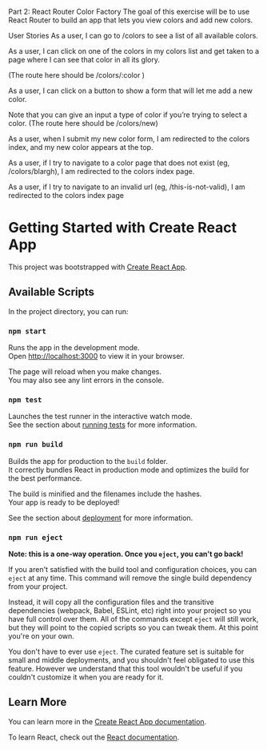 Part 2: React Router Color Factory
The goal of this exercise will be to use React Router to build an app that lets you view colors and add new colors.

User Stories
As a user, I can go to /colors to see a list of all available colors.

As a user, I can click on one of the colors in my colors list and get taken to a page where I can see that color in all its glory.

(The route here should be /colors/:color )

As a user, I can click on a button to show a form that will let me add a new color.

Note that you can give an input a type of color if you’re trying to select a color. (The route here should be /colors/new)

As a user, when I submit my new color form, I am redirected to the colors index, and my new color appears at the top.

As a user, if I try to navigate to a color page that does not exist (eg, /colors/blargh), I am redirected to the colors index page.

As a user, if I try to navigate to an invalid url (eg, /this-is-not-valid), I am redirected to the colors index page

# Getting Started with Create React App

This project was bootstrapped with [Create React App](https://github.com/facebook/create-react-app).

## Available Scripts

In the project directory, you can run:

### `npm start`

Runs the app in the development mode.\
Open [http://localhost:3000](http://localhost:3000) to view it in your browser.

The page will reload when you make changes.\
You may also see any lint errors in the console.

### `npm test`

Launches the test runner in the interactive watch mode.\
See the section about [running tests](https://facebook.github.io/create-react-app/docs/running-tests) for more information.

### `npm run build`

Builds the app for production to the `build` folder.\
It correctly bundles React in production mode and optimizes the build for the best performance.

The build is minified and the filenames include the hashes.\
Your app is ready to be deployed!

See the section about [deployment](https://facebook.github.io/create-react-app/docs/deployment) for more information.

### `npm run eject`

**Note: this is a one-way operation. Once you `eject`, you can't go back!**

If you aren't satisfied with the build tool and configuration choices, you can `eject` at any time. This command will remove the single build dependency from your project.

Instead, it will copy all the configuration files and the transitive dependencies (webpack, Babel, ESLint, etc) right into your project so you have full control over them. All of the commands except `eject` will still work, but they will point to the copied scripts so you can tweak them. At this point you're on your own.

You don't have to ever use `eject`. The curated feature set is suitable for small and middle deployments, and you shouldn't feel obligated to use this feature. However we understand that this tool wouldn't be useful if you couldn't customize it when you are ready for it.

## Learn More

You can learn more in the [Create React App documentation](https://facebook.github.io/create-react-app/docs/getting-started).

To learn React, check out the [React documentation](https://reactjs.org/).


